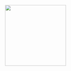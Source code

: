 <img src="https://github.com/nyomanjyotisa/SQLiteProgmobLanjut/blob/main/demosql.gif" width=200 height=auto/>
